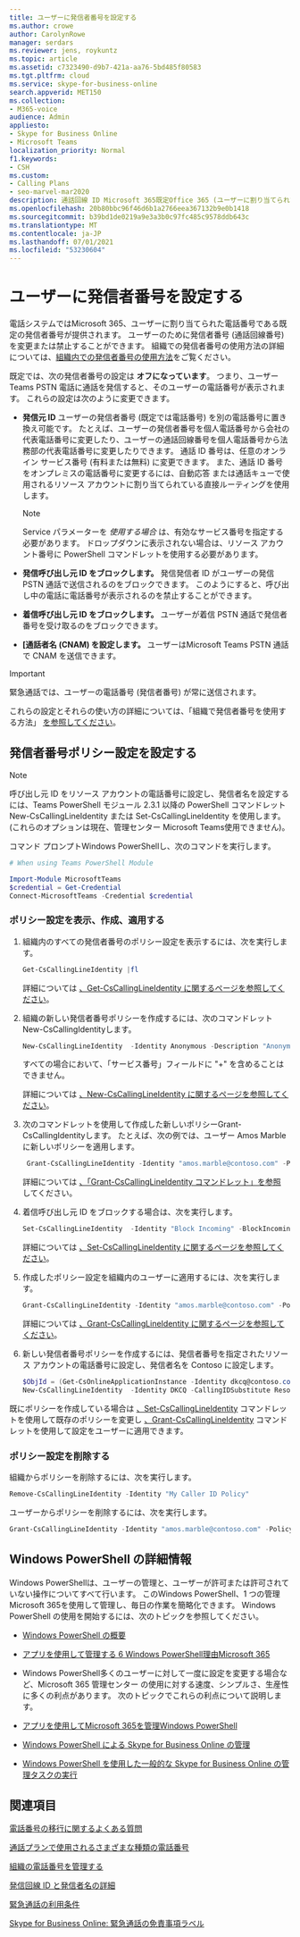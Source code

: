 ```yaml
---
title: ユーザーに発信者番号を設定する
ms.author: crowe
author: CarolynRowe
manager: serdars
ms.reviewer: jens, roykuntz
ms.topic: article
ms.assetid: c7323490-d9b7-421a-aa76-5bd485f80583
ms.tgt.pltfrm: cloud
ms.service: skype-for-business-online
search.appverid: MET150
ms.collection:
- M365-voice
audience: Admin
appliesto:
- Skype for Business Online
- Microsoft Teams
localization_priority: Normal
f1.keywords:
- CSH
ms.custom:
- Calling Plans
- seo-marvel-mar2020
description: 通話回線 ID Microsoft 365既定Office 365 (ユーザーに割り当てられた電話番号) の呼び出し元 ID と呼ばれる番号について学習します。 ユーザーの発信者番号を変更またはブロックできます。
ms.openlocfilehash: 20b80bbc96f46d6b1a2766eea367132b9e0b1418
ms.sourcegitcommit: b39bd1de0219a9e3a3b0c97fc485c9578ddb643c
ms.translationtype: MT
ms.contentlocale: ja-JP
ms.lasthandoff: 07/01/2021
ms.locfileid: "53230604"
---
```

# <a name="set-the-caller-id-for-a-user"></a>ユーザーに発信者番号を設定する

電話システムではMicrosoft 365、ユーザーに割り当てられた電話番号である既定の発信者番号が提供されます。 ユーザーのために発信者番号 (通話回線番号) を変更または禁止することができます。 組織での発信者番号の使用方法の詳細については、[組織内での発信者番号の使用方法](how-can-caller-id-be-used-in-your-organization.md)をご覧ください。
  
既定では、次の発信者番号の設定は **オフになっています**。 つまり、ユーザー Teams PSTN 電話に通話を発信すると、そのユーザーの電話番号が表示されます。 これらの設定は次のように変更できます。
  
- **発信元 ID** ユーザーの発信者番号 (既定では電話番号) を別の電話番号に置き換え可能です。 たとえば、ユーザーの発信者番号を個人電話番号から会社の代表電話番号に変更したり、ユーザーの通話回線番号を個人電話番号から法務部の代表電話番号に変更したりできます。 通話 ID 番号は、任意のオンライン サービス番号 (有料または無料) に変更できます。 また、通話 ID 番号をオンプレミスの電話番号に変更するには、自動応答 または通話キューで使用されるリソース アカウントに割り当てられている直接ルーティングを使用します。
    
  > [!NOTE]
  > Service パラメーターを *使用する場合* は、有効なサービス番号を指定する必要があります。
  > ドロップダウンに表示されない場合は、リソース アカウント番号に PowerShell コマンドレットを使用する必要があります。
  
- **発信呼び出し元 ID をブロックします。** 発信発信者 ID がユーザーの発信 PSTN 通話で送信されるのをブロックできます。 このようにすると、呼び出し中の電話に電話番号が表示されるのを禁止することができます。
    
- **着信呼び出し元 ID をブロックします。** ユーザーが着信 PSTN 通話で発信者番号を受け取るのをブロックできます。

- **[通話者名 (CNAM) を設定します。** ユーザーはMicrosoft Teams PSTN 通話で CNAM を送信できます。
    
> [!IMPORTANT]
> 緊急通話では、ユーザーの電話番号 (発信者番号) が常に送信されます。 
  

  
これらの設定とそれらの使い方の詳細については、「組織で発信者番号を使用する方法」 [を参照してください](how-can-caller-id-be-used-in-your-organization.md)。
  
## <a name="set-your-caller-id-policy-settings"></a>発信者番号ポリシー設定を設定する

> [!NOTE]
> 呼び出し元 ID をリソース アカウントの電話番号に設定し、発信者名を設定するには、Teams PowerShell モジュール 2.3.1 以降の PowerShell コマンドレット New-CsCallingLineIdentity または Set-CsCallingLineIdentity を使用します。 (これらのオプションは現在、管理センター Microsoft Teams使用できません)。 

コマンド プロンプトWindows PowerShellし、次のコマンドを実行します。

```PowerShell
# When using Teams PowerShell Module

Import-Module MicrosoftTeams
$credential = Get-Credential
Connect-MicrosoftTeams -Credential $credential
``` 

### <a name="view-create-and-apply-policy-settings"></a>ポリシー設定を表示、作成、適用する

1. 組織内のすべての発信者番号のポリシー設定を表示するには、次を実行します。

     ```PowerShell
     Get-CsCallingLineIdentity |fl
     ```
   詳細については [、Get-CsCallingLineIdentity に関するページを参照してください](/powershell/module/skype/Get-CsCallingLineIdentity)。
    
2. 組織の新しい発信者番号ポリシーを作成するには、次のコマンドレットNew-CsCallingIdentityします。
    
     ```PowerShell
     New-CsCallingLineIdentity  -Identity Anonymous -Description "Anonymous policy" -CallingIDSubstitute Anonymous -EnableUserOverride $false
     ```
    すべての場合において、「サービス番号」フィールドに "+" を含めることはできません。

   詳細については [、New-CsCallingLineIdentity に関するページを参照してください](/powershell/module/skype/New-CsCallingLineIdentity)。
    
3. 次のコマンドレットを使用して作成した新しいポリシーGrant-CsCallingIdentityします。 たとえば、次の例では、ユーザー Amos Marble に新しいポリシーを適用します。
    
     ```PowerShell
      Grant-CsCallingLineIdentity -Identity "amos.marble@contoso.com" -PolicyName Anonymous
     ```
   詳細については [、「Grant-CsCallingLineIdentity コマンドレット」を参照](/powershell/module/skype/Grant-CsCallingLineIdentity) してください。
    

4. 着信呼び出し元 ID をブロックする場合は、次を実行します。
    
   ```PowerShell
   Set-CsCallingLineIdentity  -Identity "Block Incoming" -BlockIncomingPstnCallerID $true
   ``` 

   詳細については [、Set-CsCallingLineIdentity に関するページを参照してください](/powershell/module/skype/Set-CsCallingLineIdentity)。
    
5. 作成したポリシー設定を組織内のユーザーに適用するには、次を実行します。
    
   ```PowerShell
   Grant-CsCallingLineIdentity -Identity "amos.marble@contoso.com" -PolicyName "Block Incoming"
   ```
   詳細については [、Grant-CsCallingLineIdentity に関するページを参照してください](/powershell/module/skype/Grant-CsCallingLineIdentity)。

6. 新しい発信者番号ポリシーを作成するには、発信者番号を指定されたリソース アカウントの電話番号に設定し、発信者名を Contoso に設定します。

   ```PowerShell
   $ObjId = (Get-CsOnlineApplicationInstance -Identity dkcq@contoso.com).ObjectId
   New-CsCallingLineIdentity  -Identity DKCQ -CallingIDSubstitute Resource -EnableUserOverride $false -ResourceAccount $ObjId -CompanyName "Contoso"
   ```

既にポリシーを作成している場合は [、Set-CsCallingLineIdentity](/powershell/module/skype/Set-CsCallingLineIdentity) コマンドレットを使用して既存のポリシーを変更し [、Grant-CsCallingLineIdentity](/powershell/module/skype/Grant-CsCallingLineIdentity) コマンドレットを使用して設定をユーザーに適用できます。
    
### <a name="remove-a-policy-setting"></a>ポリシー設定を削除する

組織からポリシーを削除するには、次を実行します。
  
```PowerShell
Remove-CsCallingLineIdentity -Identity "My Caller ID Policy"
```
ユーザーからポリシーを削除するには、次を実行します。
  
```PowerShell
Grant-CsCallingLineIdentity -Identity "amos.marble@contoso.com" -PolicyName $null
```
## <a name="want-to-know-more-about-windows-powershell"></a>Windows PowerShell の詳細情報

Windows PowerShellは、ユーザーの管理と、ユーザーが許可または許可されていない操作についてすべて行います。 このWindows PowerShell、1 つの管理Microsoft 365を使用して管理し、毎日の作業を簡略化できます。 Windows PowerShell の使用を開始するには、次のトピックを参照してください。
    
- [Windows PowerShell の概要](/SkypeForBusiness/set-up-your-computer-for-windows-powershell/set-up-your-computer-for-windows-powershell)
    
- [アプリを使用して管理する 6 Windows PowerShell理由Microsoft 365](/microsoft-365/enterprise/why-you-need-to-use-microsoft-365-powershell)
    
- Windows PowerShell多くのユーザーに対して一度に設定を変更する場合など、Microsoft 365 管理センター の使用に対する速度、シンプルさ、生産性に多くの利点があります。 次のトピックでこれらの利点について説明します。
    
- [アプリを使用してMicrosoft 365を管理Windows PowerShell](/previous-versions//dn568025(v=technet.10))
    
- [Windows PowerShell による Skype for Business Online の管理](/SkypeForBusiness/set-up-your-computer-for-windows-powershell/set-up-your-computer-for-windows-powershell)
    
- [Windows PowerShell を使用した一般的な Skype for Business Online の管理タスクの実行](/SkypeForBusiness/set-up-your-computer-for-windows-powershell/set-up-your-computer-for-windows-powershell)
    
  
 ## <a name="related-topics"></a>関連項目
[電話番号の移行に関するよくある質問](./phone-number-calling-plans/port-order-overview.md)

[通話プランで使用されるさまざまな種類の電話番号](./different-kinds-of-phone-numbers-used-for-calling-plans.md)

[組織の電話番号を管理する](/microsoftteams/manage-phone-numbers-for-your-organization)

[発信回線 ID と発信者名の詳細](/skypeforbusiness/what-are-calling-plans-in-office-365/more-about-calling-line-ID-and-calling-party-name)

[緊急通話の利用条件](./emergency-calling-terms-and-conditions.md)

[Skype for Business Online: 緊急通話の免責事項ラベル](https://github.com/MicrosoftDocs/OfficeDocs-SkypeForBusiness/blob/live/Teams/downloads/emergency-calling/emergency-calling-label-(en-us)-(v.1.0).zip?raw=true)
